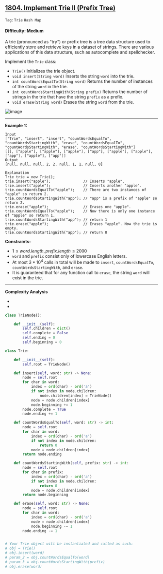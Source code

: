 ## [1804. Implement Trie II (Prefix Tree)](https://leetcode.com/problems/implement-trie-ii-prefix-tree)

```Tag```: ```Trie``` ```Hash Map```

#### Difficulty: Medium

A trie (pronounced as "try") or prefix tree is a tree data structure used to efficiently store and retrieve keys in a dataset of strings. There are various applications of this data structure, such as autocomplete and spellchecker.

Implement the ```Trie``` class:

- ```Trie()``` Initializes the trie object.
- ```void insert(String word)``` Inserts the string ```word``` into the trie.
- ```int countWordsEqualTo(String word)``` Returns the number of instances of the string ```word``` in the trie.
- ```int countWordsStartingWith(String prefix)``` Returns the number of strings in the trie that have the string ```prefix``` as a prefix.
- ```void erase(String word)``` Erases the string ```word``` from the trie.

![image](https://github.com/quananhle/Python/assets/35042430/fdc53f85-b2f4-49fb-91a2-c88a5c1ac41b)

---

__Example 1:__
```
Input
["Trie", "insert", "insert", "countWordsEqualTo", "countWordsStartingWith", "erase", "countWordsEqualTo", "countWordsStartingWith", "erase", "countWordsStartingWith"]
[[], ["apple"], ["apple"], ["apple"], ["app"], ["apple"], ["apple"], ["app"], ["apple"], ["app"]]
Output
[null, null, null, 2, 2, null, 1, 1, null, 0]

Explanation
Trie trie = new Trie();
trie.insert("apple");               // Inserts "apple".
trie.insert("apple");               // Inserts another "apple".
trie.countWordsEqualTo("apple");    // There are two instances of "apple" so return 2.
trie.countWordsStartingWith("app"); // "app" is a prefix of "apple" so return 2.
trie.erase("apple");                // Erases one "apple".
trie.countWordsEqualTo("apple");    // Now there is only one instance of "apple" so return 1.
trie.countWordsStartingWith("app"); // return 1
trie.erase("apple");                // Erases "apple". Now the trie is empty.
trie.countWordsStartingWith("app"); // return 0
```

__Constraints:__

- $1 \le word.length, prefix.length \le 2000$
- ```word``` and ```prefix``` consist only of lowercase English letters.
- At most $3 * 10^4$ calls in total will be made to ```insert```, ```countWordsEqualTo```, ```countWordsStartingWith```, and ```erase```.
- It is guaranteed that for any function call to ```erase```, the string ```word``` will exist in the trie.

---

__Complexity Analysis__

-
-

```Python
class TrieNode():

    def __init__(self):
        self.children = dict()
        self.complete = False
        self.ending = 0
        self.beginning = 0

class Trie:

    def __init__(self):
        self.root = TrieNode()

    def insert(self, word: str) -> None:
        node = self.root
        for char in word:
            index = ord(char) - ord('a')
            if not index in node.children:
                node.children[index] = TrieNode()
            node = node.children[index]
            node.beginning += 1
        node.complete = True
        node.ending += 1

    def countWordsEqualTo(self, word: str) -> int:
        node = self.root
        for char in word:
            index = ord(char) - ord('a')
            if not index in node.children:
                return 0
            node = node.children[index]
        return node.ending

    def countWordsStartingWith(self, prefix: str) -> int:
        node = self.root
        for char in prefix:
            index = ord(char) - ord('a')
            if not index in node.children:
                return 0
            node = node.children[index]
        return node.beginning 

    def erase(self, word: str) -> None:
        node = self.root
        for char in word:
            index = ord(char) - ord('a')
            node = node.children[index]
            node.beginning -= 1
        node.ending -= 1


# Your Trie object will be instantiated and called as such:
# obj = Trie()
# obj.insert(word)
# param_2 = obj.countWordsEqualTo(word)
# param_3 = obj.countWordsStartingWith(prefix)
# obj.erase(word)
```
